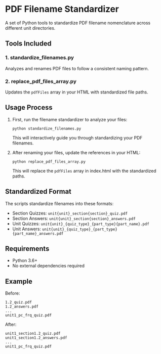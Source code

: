 # PDF Filename Standardizer

A set of Python tools to standardize PDF filename nomenclature across different unit directories.

## Tools Included

### 1. standardize_filenames.py
Analyzes and renames PDF files to follow a consistent naming pattern.

### 2. replace_pdf_files_array.py
Updates the `pdfFiles` array in your HTML with standardized file paths.

## Usage Process

1. First, run the filename standardizer to analyze your files:
   ```
   python standardize_filenames.py
   ```
   This will interactively guide you through standardizing your PDF filenames.

2. After renaming your files, update the references in your HTML:
   ```
   python replace_pdf_files_array.py
   ```
   This will replace the `pdfFiles` array in index.html with the standardized paths.

## Standardized Format

The scripts standardize filenames into these formats:

- Section Quizzes: `unit{unit}_section{section}_quiz.pdf`
- Section Answers: `unit{unit}_section{section}_answers.pdf`
- Unit Quizzes: `unit{unit}_{quiz_type}_{part_type}{part_name}.pdf`
- Unit Answers: `unit{unit}_{quiz_type}_{part_type}{part_name}_answers.pdf`

## Requirements

- Python 3.6+
- No external dependencies required

## Example

Before:
```
1.2_quiz.pdf
1.2_answers.pdf
...
unit1_pc_frq_quiz.pdf
```

After:
```
unit1_section1.2_quiz.pdf
unit1_section1.2_answers.pdf
...
unit1_pc_frq_quiz.pdf
```